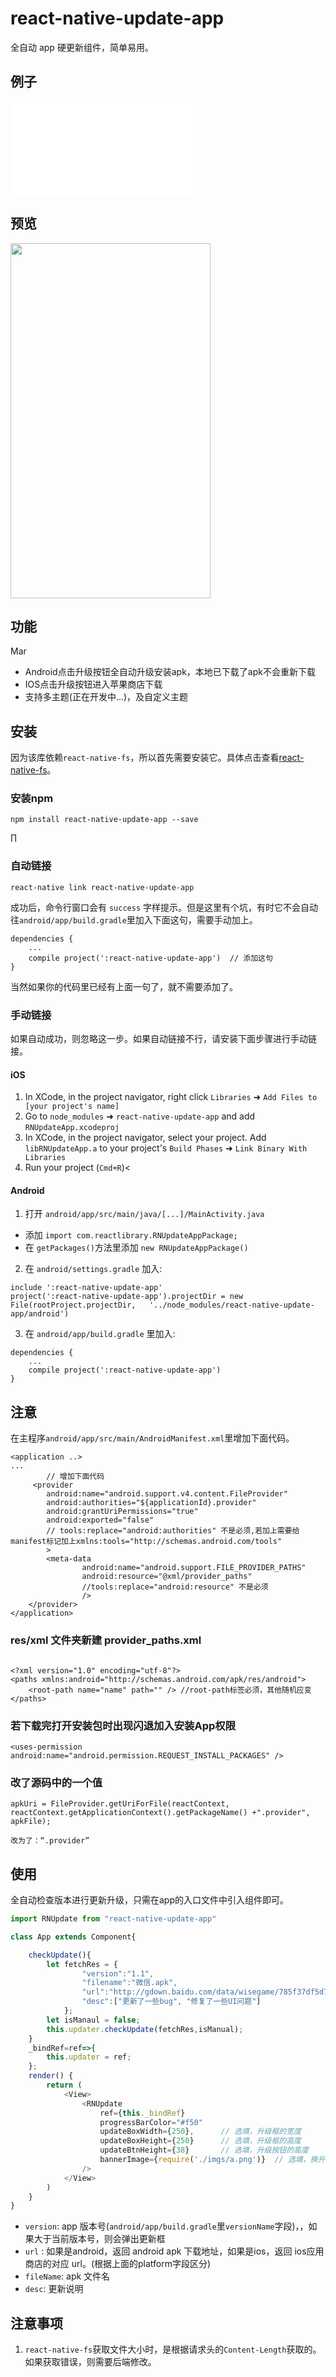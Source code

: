 # react-native-update-app

全自动 app 硬更新组件，简单易用。

## 例子
![example](./example/index.js)

## 预览

<img src="./preview/1.gif" width="320" height="568" />

## 功能
Mar
- Android点击升级按钮全自动升级安装apk，本地已下载了apk不会重新下载
- IOS点击升级按钮进入苹果商店下载
- 支持多主题(正在开发中...)，及自定义主题

## 安装

因为该库依赖`react-native-fs`，所以首先需要安装它。具体点击查看[react-native-fs](https://github.com/itinance/react-native-fs)。

### 安装npm

```
npm install react-native-update-app --save
```
∏
### 自动链接

```
react-native link react-native-update-app
```

成功后，命令行窗口会有 `success` 字样提示。但是这里有个坑，有时它不会自动往`android/app/build.gradle`里加入下面这句，需要手动加上。

```
dependencies {
    ...
    compile project(':react-native-update-app')  // 添加这句
}
```

当然如果你的代码里已经有上面一句了，就不需要添加了。

### 手动链接

如果自动成功，则忽略这一步。如果自动链接不行，请安装下面步骤进行手动链接。

#### iOS

1.  In XCode, in the project navigator, right click `Libraries` ➜ `Add Files to [your project's name]`
2.  Go to `node_modules` ➜ `react-native-update-app` and add `RNUpdateApp.xcodeproj`
3.  In XCode, in the project navigator, select your project. Add `libRNUpdateApp.a` to your project's `Build Phases` ➜ `Link Binary With Libraries`
4.  Run your project (`Cmd+R`)<

#### Android

1.  打开 `android/app/src/main/java/[...]/MainActivity.java`

*   添加 `import com.reactlibrary.RNUpdateAppPackage;`
*   在 `getPackages()`方法里添加 `new RNUpdateAppPackage()` 

2.  在 `android/settings.gradle` 加入:

```
include ':react-native-update-app'
project(':react-native-update-app').projectDir = new File(rootProject.projectDir, 	'../node_modules/react-native-update-app/android')
```

3.  在 `android/app/build.gradle` 里加入:

```
dependencies {
    ...
    compile project(':react-native-update-app')
}
```

## 注意

在主程序`android/app/src/main/AndroidManifest.xml`里增加下面代码。

```
<application ..>
...
        // 增加下面代码
     <provider
        android:name="android.support.v4.content.FileProvider"
        android:authorities="${applicationId}.provider"
        android:grantUriPermissions="true"
        android:exported="false"
        // tools:replace="android:authorities" 不是必须,若加上需要给manifest标记加上xmlns:tools="http://schemas.android.com/tools"
        >
        <meta-data
                android:name="android.support.FILE_PROVIDER_PATHS"
                android:resource="@xml/provider_paths"
                //tools:replace="android:resource" 不是必须
                />
    </provider>
</application>
```
### res/xml 文件夹新建 provider_paths.xml
```

<?xml version="1.0" encoding="utf-8"?>
<paths xmlns:android="http://schemas.android.com/apk/res/android">
    <root-path name="name" path="" /> //root-path标签必须，其他随机应变
</paths>

```

### 若下载完打开安装包时出现闪退加入安装App权限
    <uses-permission android:name="android.permission.REQUEST_INSTALL_PACKAGES" />


### 改了源码中的一个值
    apkUri = FileProvider.getUriForFile(reactContext, reactContext.getApplicationContext().getPackageName() +".provider", apkFile);

    改为了：“.provider”

## 使用

全自动检查版本进行更新升级，只需在app的入口文件中引入组件即可。

```javascript
import RNUpdate from "react-native-update-app"

class App extends Component{

    checkUpdate(){
        let fetchRes = {
                "version":"1.1",
                "filename":"微信.apk",
                "url":"http://gdown.baidu.com/data/wisegame/785f37df5d72c409/weixin_1320.apk",
                "desc":["更新了一些bug", "修复了一些UI问题"]
            };
        let isManaul = false;
        this.updater.checkUpdate(fetchRes,isManual);
    }
    _bindRef=ref=>{
        this.updater = ref;
    };
    render() {
        return (
            <View>
                <RNUpdate
                    ref={this._bindRef}
                    progressBarColor="#f50"
                    updateBoxWidth={250},      // 选填，升级框的宽度
                    updateBoxHeight={250}      // 选填，升级框的高度
                    updateBtnHeight={38}       // 选填，升级按钮的高度
                    bannerImage={require('./imgs/a.png')}  // 选填，换升级弹框图片
                />
            </View>
        )
    }
}
```

*   `version`: app 版本号(`android/app/build.gradle`里`versionName`字段)，，如果大于当前版本号，则会弹出更新框
*   `url` : 如果是android，返回 android apk 下载地址，如果是ios，返回 ios应用商店的对应 url。(根据上面的platform字段区分)
*   `fileName`: apk 文件名
*   `desc`: 更新说明

## 注意事项

1. `react-native-fs`获取文件大小时，是根据请求头的`Content-Length`获取的。如果获取错误，则需要后端修改。
